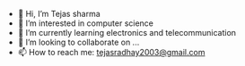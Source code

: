 - 👋 Hi, I’m Tejas sharma
- 👀 I’m interested in computer science
- 🌱 I’m currently learning electronics and telecommunication
- 💞️ I’m looking to collaborate on ...
- 📫 How to reach me: tejasradhay2003@gmail.com

<!---
tejasradhay2003/tejasradhay2003 is a ✨ special ✨ repository because its `README.md` (this file) appears on your GitHub profile.
You can click the Preview link to take a look at your changes.
--->
